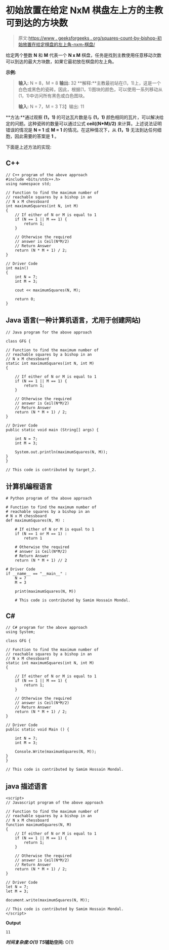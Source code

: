 # 初始放置在给定 NxM 棋盘左上方的主教可到达的方块数

> 原文:[https://www . geeksforgeeks . org/squares-count-by-bishop-初始放置在给定棋盘的左上角-nxm-棋盘/](https://www.geeksforgeeks.org/count-of-squares-reachable-by-a-bishop-initially-placed-at-top-left-on-a-given-nxm-chessboard/)

给定两个整数 **N** 和 **M** 代表一个 **N x M** 棋盘，任务是找到主教使用任意移动次数可以到达的最大方块数，如果它最初放在棋盘的左上角。

**示例:**

> **输入:** N = 8，M = 8
> **输出:** 32
> **解释:**主教最初站在(1，1)上，这是一个白色或黑色的瓷砖。因此，根据(1，1)图块的颜色，可以使用一系列移动从(1，1)中访问所有黑色或白色图块。
> 
> **输入:** N = 7，M = 3
> T3】输出: 11

**方法:**通过观察 **(1，1)** 的可达瓦片数是与 **(1，1)** 颜色相同的瓦片，可以解决给定的问题。这种瓷砖的数量可以通过公式 **ceil((N*M)/2)** 来计算。上述说法证明错误的情况是 **N = 1** 或 **M = 1** 的情况。在这种情况下，从 **(1，1)** 无法到达任何细胞，因此需要的答案是 **1** 。

下面是上述方法的实现:

## C++

```
// C++ program of the above approach
#include <bits/stdc++.h>
using namespace std;

// Function to find the maximum number of
// reachable squares by a bishop in an
// N x M chessboard
int maximumSquares(int N, int M)
{
    // If either of N or M is equal to 1
    if (N == 1 || M == 1) {
        return 1;
    }

    // Otherwise the required
    // answer is Ceil(N*M/2)
    // Return Answer
    return (N * M + 1) / 2;
}

// Driver Code
int main()
{
    int N = 7;
    int M = 3;

    cout << maximumSquares(N, M);

    return 0;
}
```

## Java 语言(一种计算机语言，尤用于创建网站)

```
// Java program for the above approach

class GFG {

// Function to find the maximum number of
// reachable squares by a bishop in an
// N x M chessboard
static int maximumSquares(int N, int M)
{

    // If either of N or M is equal to 1
    if (N == 1 || M == 1) {
        return 1;
    }

    // Otherwise the required
    // answer is Ceil(N*M/2)
    // Return Answer
    return (N * M + 1) / 2;
}

// Driver Code
public static void main (String[] args) {

    int N = 7;
    int M = 3;

    System.out.println(maximumSquares(N, M));
}
}

// This code is contributed by target_2.
```

## 计算机编程语言

```
# Python program of the above approach

# Function to find the maximum number of
# reachable squares by a bishop in an
# N x M chessboard
def maximumSquares(N, M) :

    # If either of N or M is equal to 1
    if (N == 1 or M == 1) :
        return 1

    # Otherwise the required
    # answer is Ceil(N*M/2)
    # Return Answer
    return (N * M + 1) // 2

# Driver Code
if __name__ == "__main__" :
    N = 7
    M = 3

    print(maximumSquares(N, M))

    # This code is contributed by Samim Hossain Mondal.
```

## C#

```
// C# program for the above approach
using System;

class GFG {

// Function to find the maximum number of
// reachable squares by a bishop in an
// N x M chessboard
static int maximumSquares(int N, int M)
{

    // If either of N or M is equal to 1
    if (N == 1 || M == 1) {
        return 1;
    }

    // Otherwise the required
    // answer is Ceil(N*M/2)
    // Return Answer
    return (N * M + 1) / 2;
}

// Driver Code
public static void Main () {

    int N = 7;
    int M = 3;

    Console.Write(maximumSquares(N, M));
}
}

// This code is contributed by Samim Hossain Mondal.
```

## java 描述语言

```
<script>
// Javascript program of the above approach

// Function to find the maximum number of
// reachable squares by a bishop in an
// N x M chessboard
function maximumSquares(N, M)
{
    // If either of N or M is equal to 1
    if (N == 1 || M == 1) {
        return 1;
    }

    // Otherwise the required
    // answer is Ceil(N*M/2)
    // Return Answer
    return (N * M + 1) / 2;
}

// Driver Code
let N = 7;
let M = 3;

document.write(maximumSquares(N, M));

// This code is contributed by Samim Hossain Mondal.
</script>
```

**Output**

```
11
```

***时间复杂度:**O(1)*
T5**辅助空间:** O(1)